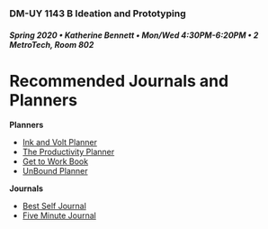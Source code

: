 ### DM-UY 1143 B Ideation and Prototyping
##### Spring 2020 • Katherine Bennett • Mon/Wed 4:30PM-6:20PM • 2 MetroTech, Room 802

# Recommended Journals and Planners 

**Planners**

<ul>
<li><a href="https://inkandvolt.com/product/volt-planner/" target="_blank">Ink and Volt Planner</a></li>
<li><a href="https://www.intelligentchange.com/products/the-productivity-planner" target="_blank">The Productivity Planner</a></li>
<li><a href="https://www.gettoworkbook.com/"> Get to Work Book </a></li>
<li><a href="https://unboundplanner.com/"> UnBound Planner </a></li>
</ul>

**Journals**

<ul>
<li><a href="https://bestself.co/products/self-journal" target="_blank">Best Self Journal</a></li>
<li><a href="https://www.intelligentchange.com/products/the-five-minute-journal" target="_blank">Five Minute Journal</a></li>
</ul>